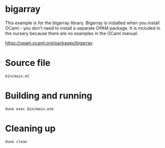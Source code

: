# bigarray

This example is for the bigarray library. Bigarray is installed when you
install OCaml - you don't need to install a separate OPAM package. It is
included in the nursery because there are no examples in the OCaml manual.

https://opam.ocaml.org/packages/bigarray

# Source file

`bin/main.ml`

# Building and running

`dune exec bin/main.exe`

# Cleaning up

`dune clean`
